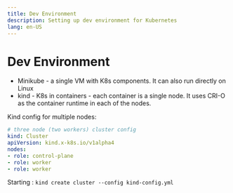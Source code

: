 ```yaml
---
title: Dev Environment
description: Setting up dev environment for Kubernetes
lang: en-US
---
```


# Dev Environment

- Minikube - a single VM with K8s components. It can also run directly on Linux
- kind - K8s in containers - each container is a single node. It uses CRI-O as
  the container runtime in each of the nodes.

Kind config for multiple nodes:

```yaml
# three node (two workers) cluster config
kind: Cluster
apiVersion: kind.x-k8s.io/v1alpha4
nodes:
- role: control-plane
- role: worker
- role: worker
```

Starting : `kind create cluster --config kind-config.yml`

